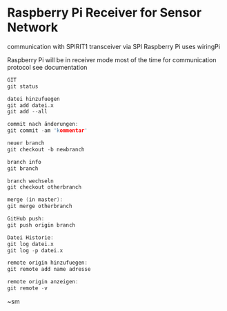 # Raspberry Pi Receiver for Sensor Network

communication with SPIRIT1 transceiver via SPI
Raspberry Pi uses wiringPi

Raspberry Pi will be in receiver mode most of the time
for communication protocol see documentation

```c
GIT
git status

datei hinzufuegen
git add datei.x
git add --all

commit nach änderungen:
git commit -am 'kommentar' 

neuer branch
git checkout -b newbranch

branch info
git branch

branch wechseln
git checkout otherbranch

merge (in master):
git merge otherbranch

GitHub push:
git push origin branch

Datei Historie:
git log datei.x
git log -p datei.x

remote origin hinzufuegen:
git remote add name adresse

remote origin anzeigen:
git remote -v
```
~sm
